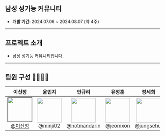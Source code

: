 ## 남성 성기능 커뮤니티
- **개발 기간**: 2024.07.06 ~ 2024.08.07 (약 4주)

---

## 프로젝트 소개
- 남성 성기능 커뮤니티입니다.

---

## 팀원 구성 👨‍👩‍👧‍👦

<div align="center">

| **이신정** | **윤민지** | **안규리** | **유정훈** | **정세희** |
| :--------: | :--------: | :--------: | :--------: | :--------: |
| [<img src="https://avatars.githubusercontent.com/u/0?s=96&v=4" height="80" width="80"> <br/> @이신정]() | [<img src="https://avatars.githubusercontent.com/u/87254702?s=96&v=4" height="80" width="80"> <br/> @minji02](https://github.com/minji02) | [<img src="https://avatars.githubusercontent.com/u/130363467?s=96&v=4" height="80" width="80"> <br/> @notmandarin](https://github.com/notmandarin) | [<img src="https://avatars.githubusercontent.com/u/51906604?s=96&v=4" height="80" width="80"> <br/> @jeomxon](https://github.com/jeomxon) | [<img src="https://avatars.githubusercontent.com/u/116075689?v=4" height="80" width="80"> <br/> @jungsehui](https://github.com/jungsehui) |

</div>
